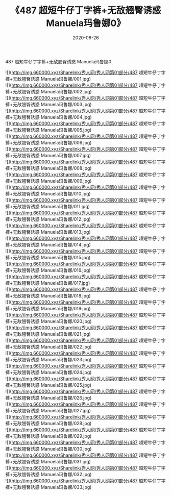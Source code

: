 ﻿---
layout: post
title:  《487 超短牛仔丁字裤+无敌翘臀诱惑 Manuela玛鲁娜0》
date:   2020-06-26
img: http://img.660000.xyz/Sharelink/秀人网/秀人网第01部分/487 超短牛仔丁字裤+无敌翘臀诱惑 Manuela玛鲁娜0/000.jpg
categories: [美女, 清纯, 唯美]
---

487 超短牛仔丁字裤+无敌翘臀诱惑 Manuela玛鲁娜0

  ![](http://img.660000.xyz/Sharelink/秀人网/秀人网第01部分/487 超短牛仔丁字裤+无敌翘臀诱惑 Manuela玛鲁娜/001.jpg) <br> ![](http://img.660000.xyz/Sharelink/秀人网/秀人网第01部分/487 超短牛仔丁字裤+无敌翘臀诱惑 Manuela玛鲁娜/002.jpg) <br> ![](http://img.660000.xyz/Sharelink/秀人网/秀人网第01部分/487 超短牛仔丁字裤+无敌翘臀诱惑 Manuela玛鲁娜/003.jpg) <br> ![](http://img.660000.xyz/Sharelink/秀人网/秀人网第01部分/487 超短牛仔丁字裤+无敌翘臀诱惑 Manuela玛鲁娜/004.jpg) <br> ![](http://img.660000.xyz/Sharelink/秀人网/秀人网第01部分/487 超短牛仔丁字裤+无敌翘臀诱惑 Manuela玛鲁娜/005.jpg) <br> ![](http://img.660000.xyz/Sharelink/秀人网/秀人网第01部分/487 超短牛仔丁字裤+无敌翘臀诱惑 Manuela玛鲁娜/006.jpg) <br> ![](http://img.660000.xyz/Sharelink/秀人网/秀人网第01部分/487 超短牛仔丁字裤+无敌翘臀诱惑 Manuela玛鲁娜/007.jpg) <br> ![](http://img.660000.xyz/Sharelink/秀人网/秀人网第01部分/487 超短牛仔丁字裤+无敌翘臀诱惑 Manuela玛鲁娜/008.jpg) <br> ![](http://img.660000.xyz/Sharelink/秀人网/秀人网第01部分/487 超短牛仔丁字裤+无敌翘臀诱惑 Manuela玛鲁娜/009.jpg) <br> ![](http://img.660000.xyz/Sharelink/秀人网/秀人网第01部分/487 超短牛仔丁字裤+无敌翘臀诱惑 Manuela玛鲁娜/010.jpg) <br> ![](http://img.660000.xyz/Sharelink/秀人网/秀人网第01部分/487 超短牛仔丁字裤+无敌翘臀诱惑 Manuela玛鲁娜/011.jpg) <br> ![](http://img.660000.xyz/Sharelink/秀人网/秀人网第01部分/487 超短牛仔丁字裤+无敌翘臀诱惑 Manuela玛鲁娜/012.jpg) <br> ![](http://img.660000.xyz/Sharelink/秀人网/秀人网第01部分/487 超短牛仔丁字裤+无敌翘臀诱惑 Manuela玛鲁娜/013.jpg) <br> ![](http://img.660000.xyz/Sharelink/秀人网/秀人网第01部分/487 超短牛仔丁字裤+无敌翘臀诱惑 Manuela玛鲁娜/014.jpg) <br> ![](http://img.660000.xyz/Sharelink/秀人网/秀人网第01部分/487 超短牛仔丁字裤+无敌翘臀诱惑 Manuela玛鲁娜/015.jpg) <br> ![](http://img.660000.xyz/Sharelink/秀人网/秀人网第01部分/487 超短牛仔丁字裤+无敌翘臀诱惑 Manuela玛鲁娜/016.jpg) <br> ![](http://img.660000.xyz/Sharelink/秀人网/秀人网第01部分/487 超短牛仔丁字裤+无敌翘臀诱惑 Manuela玛鲁娜/017.jpg) <br> ![](http://img.660000.xyz/Sharelink/秀人网/秀人网第01部分/487 超短牛仔丁字裤+无敌翘臀诱惑 Manuela玛鲁娜/018.jpg) <br> ![](http://img.660000.xyz/Sharelink/秀人网/秀人网第01部分/487 超短牛仔丁字裤+无敌翘臀诱惑 Manuela玛鲁娜/019.jpg) <br> ![](http://img.660000.xyz/Sharelink/秀人网/秀人网第01部分/487 超短牛仔丁字裤+无敌翘臀诱惑 Manuela玛鲁娜/020.jpg) <br> ![](http://img.660000.xyz/Sharelink/秀人网/秀人网第01部分/487 超短牛仔丁字裤+无敌翘臀诱惑 Manuela玛鲁娜/021.jpg) <br> ![](http://img.660000.xyz/Sharelink/秀人网/秀人网第01部分/487 超短牛仔丁字裤+无敌翘臀诱惑 Manuela玛鲁娜/022.jpg) <br> ![](http://img.660000.xyz/Sharelink/秀人网/秀人网第01部分/487 超短牛仔丁字裤+无敌翘臀诱惑 Manuela玛鲁娜/023.jpg) <br> ![](http://img.660000.xyz/Sharelink/秀人网/秀人网第01部分/487 超短牛仔丁字裤+无敌翘臀诱惑 Manuela玛鲁娜/024.jpg) <br> ![](http://img.660000.xyz/Sharelink/秀人网/秀人网第01部分/487 超短牛仔丁字裤+无敌翘臀诱惑 Manuela玛鲁娜/025.jpg) <br> ![](http://img.660000.xyz/Sharelink/秀人网/秀人网第01部分/487 超短牛仔丁字裤+无敌翘臀诱惑 Manuela玛鲁娜/026.jpg) <br> ![](http://img.660000.xyz/Sharelink/秀人网/秀人网第01部分/487 超短牛仔丁字裤+无敌翘臀诱惑 Manuela玛鲁娜/027.jpg) <br> ![](http://img.660000.xyz/Sharelink/秀人网/秀人网第01部分/487 超短牛仔丁字裤+无敌翘臀诱惑 Manuela玛鲁娜/028.jpg) <br> ![](http://img.660000.xyz/Sharelink/秀人网/秀人网第01部分/487 超短牛仔丁字裤+无敌翘臀诱惑 Manuela玛鲁娜/029.jpg) <br> ![](http://img.660000.xyz/Sharelink/秀人网/秀人网第01部分/487 超短牛仔丁字裤+无敌翘臀诱惑 Manuela玛鲁娜/030.jpg) <br> ![](http://img.660000.xyz/Sharelink/秀人网/秀人网第01部分/487 超短牛仔丁字裤+无敌翘臀诱惑 Manuela玛鲁娜/031.jpg) <br> ![](http://img.660000.xyz/Sharelink/秀人网/秀人网第01部分/487 超短牛仔丁字裤+无敌翘臀诱惑 Manuela玛鲁娜/032.jpg) <br> ![](http://img.660000.xyz/Sharelink/秀人网/秀人网第01部分/487 超短牛仔丁字裤+无敌翘臀诱惑 Manuela玛鲁娜/033.jpg) <br>